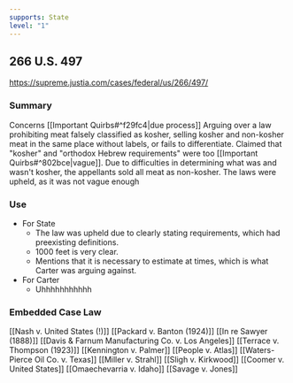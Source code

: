```yaml
---
supports: State
level: "1"
---
```

## 266 U.S. 497

https://supreme.justia.com/cases/federal/us/266/497/

### Summary
Concerns [[Important Quirbs#^f29fc4|due process]]
Arguing over a law prohibiting meat falsely classified as kosher, selling kosher and non-kosher meat in the same place without labels, or fails to differentiate.
Claimed that "kosher" and "orthodox Hebrew requirements" were too [[Important Quirbs#^802bce|vague]].
	Due to difficulties in determining what was and wasn't kosher, the appellants sold all meat as non-kosher.
The laws were upheld, as it was not vague enough
### Use
* For State
	* The law was upheld due to clearly stating requirements, which had preexisting definitions.
	* 1000 feet is very clear.
	* Mentions that it is necessary to estimate at times, which is what Carter was arguing against.
* For Carter
	* Uhhhhhhhhhhh

### Embedded Case Law
[[Nash v. United States (!)]]
[[Packard v. Banton (1924)]]
[[In re Sawyer  (1888)]]
[[Davis & Farnum Manufacturing Co. v. Los Angeles]]
[[Terrace v. Thompson (1923)]]
[[Kennington v. Palmer]]
[[People v. Atlas]]
[[Waters-Pierce Oil Co. v. Texas]]
[[Miller v. Strahl]]
[[Sligh v. Kirkwood]]
[[Coomer v. United States]]
[[Omaechevarria v. Idaho]]
[[Savage v. Jones]]
